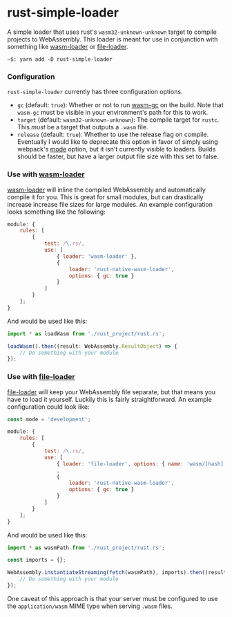 # rust-simple-loader

A simple loader that uses rust's `wasm32-unknown-unknown` target to compile projects to WebAssembly. This loader is meant for use in conjunction with something like [wasm-loader](https://github.com/ballercat/wasm-loader) or [file-loader](https://github.com/webpack-contrib/file-loader).

```
~$: yarn add -D rust-simple-loader
```

### Configuration

`rust-simple-loader` currently has three configuration options.

* `gc` (default: `true`): Whether or not to run [wasm-gc](https://github.com/alexcrichton/wasm-gc) on the build. Note that `wasm-gc` must be visible in your environment's path for this to work.
* `target` (default: `wasm32-unknown-unknown`): The compile target for `rustc`. This *must* be a target that outputs a `.wasm` file.
* `release` (default: `true`): Whether to use the release flag on compile. Eventually I would like to deprecate this option in favor of simply using webpack's [mode](https://webpack.js.org/concepts/mode/) option, but it isn't currently visible to loaders. Builds should be faster, but have a larger output file size with this set to false.

### Use with [wasm-loader](https://github.com/ballercat/wasm-loader)

[wasm-loader](https://github.com/ballercat/wasm-loader) will inline the compiled WebAssembly and automatically compile it for you. This is great for small modules, but can drastically increase increase file sizes for large modules. An example configuration looks something like the following:

```javascript
module: {
    rules: [
        {
            test: /\.rs/,
            use: [
                { loader: 'wasm-loader' },
                {
                    loader: 'rust-native-wasm-loader',
                    options: { gc: true }
                }
            ]
        }
    ];
}
```

And would be used like this:

```typescript
import * as loadWasm from './rust_project/rust.rs';

loadWasm().then((result: WebAssembly.ResultObject) => {
    // Do something with your module
});
```

### Use with [file-loader](https://github.com/webpack-contrib/file-loader)

[file-loader](https://github.com/webpack-contrib/file-loader) will keep your WebAssembly file separate, but that means you have to load it yourself. Luckily this is fairly straightforward. An example configuration could look like:

```javascript
const mode = 'development';

module: {
    rules: [
        {
            test: /\.rs/,
            use: [
                { loader: 'file-loader', options: { name: 'wasm/[hash].wasm' } },
                ,
                {
                    loader: 'rust-native-wasm-loader',
                    options: { gc: true }
                }
            ]
        }
    ];
}
```

And would be used like this:

```typescript
import * as wasmPath from './rust_project/rust.rs';

const imports = {};

WebAssembly.instantiateStreaming(fetch(wasmPath), imports).then((result: WebAssembly.ResultObject) => {
    // Do something with your module
});
```

One caveat of this approach is that your server must be configured to use the `application/wasm` MIME type when serving `.wasm` files.
